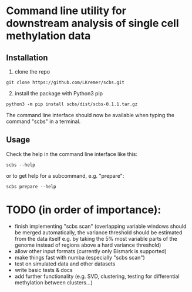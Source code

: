 # Command line utility for downstream analysis of single cell methylation data

## Installation
1. clone the repo
```
git clone https://github.com/LKremer/scbs.git
```
2. install the package with Python3 pip
```
python3 -m pip install scbs/dist/scbs-0.1.1.tar.gz
```
The command line interface should now be available when typing the command "scbs" in a terminal.

## Usage
Check the help in the command line interface like this:
```
scbs --help
```
or to get help for a subcommand, e.g. "prepare":
```
scbs prepare --help
```

# TODO (in order of importance):
- finish implementing "scbs scan" (overlapping variable windows should be merged automatically, the variance threshold should be estimated from the data itself e.g. by taking the 5% most variable parts of the genome instead of regions above a hard variance threshold)
- allow other input formats (currently only Bismark is supported)
- make things fast with numba (especially "scbs scan")
- test on simulated data and other datasets
- write basic tests & docs
- add further functionality (e.g. SVD, clustering, testing for differential methylation between clusters...)
